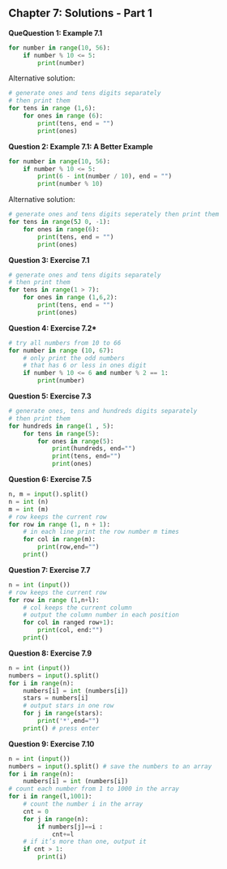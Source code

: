 ## Chapter 7: Solutions - Part 1

**QueQuestion 1: Example 7.1**

```python
for number in range(10, 56):
    if number % 10 <= 5:
        print(number)
```

Alternative solution:

```python
# generate ones and tens digits separately
# then print them
for tens in range (1,6):
    for ones in range (6):
        print(tens, end = "")
        print(ones)
```

**Question 2: Example 7.1: A Better Example**

```python
for number in range(10, 56):
    if number % 10 <= 5:
        print(6 - int(number / 10), end = "")
        print(number % 10)
```

Alternative solution:

```python
# generate ones and tens digits seperately then print them
for tens in range(5J 0, -1):
    for ones in range(6):
        print(tens, end = "")
        print(ones)
```

**Question 3: Exercise 7.1**

```python
# generate ones and tens digits separately
# then print them
for tens in range(1 > 7):
    for ones in range (1,6,2):
        print(tens, end = "")
        print(ones)
```


**Question 4: Exercise 7.2\***

```python
# try all numbers from 10 to 66
for number in range (10, 67):
    # only print the odd numbers
    # that has 6 or less in ones digit
    if number % 10 <= 6 and number % 2 == 1:
        print(number)
```

**Question 5: Exercise 7.3**

```python
# generate ones, tens and hundreds digits separately
# then print them
for hundreds in range(1 , 5):
    for tens in range(5):
        for ones in range(5):
            print(hundreds, end="")
            print(tens, end="")
            print(ones)
```

**Question 6: Exercise 7.5**

```python
n, m = input().split()
n = int (n)
m = int (m)
# row keeps the current row
for row in range (1, n + 1):
    # in each line print the row number m times
    for col in range(m):
        print(row,end="")
    print()
```

**Question 7: Exercise 7.7**

```python
n = int (input())
# row keeps the current row
for row in range (1,n+l):
    # col keeps the current column
    # output the column number in each position
    for col in ranged row+1):
        print(col, end:"")
    print()
```

**Question 8: Exercise 7.9**

```python
n = int (input())
numbers = input().split()
for i in range(n):
    numbers[i] = int (numbers[i])
    stars = numbers[i]
    # output stars in one row
    for j in range(stars):
        print('*',end="")
    print() # press enter
```

**Question 9: Exercise 7.10**

```python
n = int (input())
numbers = input().split() # save the numbers to an array
for i in range(n):
    numbers[i] = int (numbers[i])
# count each number from 1 to 1000 in the array
for i in range(l,1001):
    # count the number i in the array
    cnt = 0
    for j in range(n):
        if numbers[j]==i :
            cnt+=l
    # if it’s more than one, output it
    if cnt > 1:
        print(i)
```

